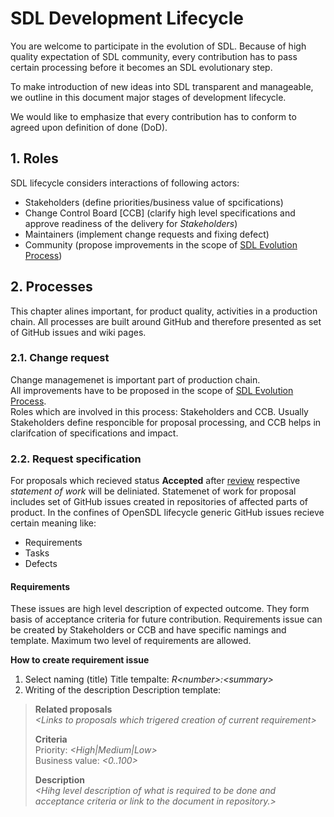 # SDL Development Lifecycle

You are welcome to participate in the evolution of SDL. Because of high quality expectation of SDL community, every contribution has to pass certain processing before it becomes an SDL evolutionary step.

To make introduction of new ideas into SDL transparent and manageable, we outline in this document major stages of development lifecycle.

We would like to emphasize that every contribution has to conform to agreed upon definition of done (DoD).

## 1. Roles

SDL lifecycle considers interactions of following actors:

- Stakeholders  (define priorities/business value of spcifications)
- Change Control Board [CCB] (clarify high level specifications and approve readiness of the delivery for *Stakeholders*)
- Maintainers  (implement change requests and fixing defect)
- Community  (propose improvements in the scope of [SDL Evolution Process][SDL-EP])

## 2. Processes

This chapter alines important, for product quality, activities in a production chain.
All processes are built around GitHub and therefore presented as set of GitHub issues and wiki pages.

### 2.1. Change request

Change managemenet is important part of production chain.<br>
All improvements have to be proposed in the scope of [SDL Evolution Process][SDL-EP].<br>
Roles which are involved in this process: Stakeholders and CCB.
Usually Stakeholders define responcible for proposal processing, and CCB helps in clarifcation of specifications and impact.

### 2.2. Request specification

For proposals which recieved status **Accepted** after [review][SDL-EP] respective *statement of work* will be deliniated.
Statemenet of work for proposal includes set of GitHub issues created in repositories of affected parts of product.
In the confines of OpenSDL lifecycle generic GitHub issues recieve certain meaning like:
- Requirements
- Tasks
- Defects

#### **Requirements**
These issues are high level description of expected outcome.
They form basis of acceptance criteria for future contribution.
Requirements issue can be created by Stakeholders or CCB and have specific namings and template.
Maximum two level of requirements are allowed.



**How to create requirement issue**
1. Select naming (title)
Title tempalte: *R\<number\>:\<summary\>*
2. Writing of the description
Description template:
> **Related proposals**<br>
> *\<Links to proposals which trigered creation of current requirement\>*
>
> **Criteria**<br>
> Priority: *\<High|Medium|Low\>*<br>
> Business value: *\<0..100\>*
> 
> **Description**<br>
> *\<Hihg level description of what is required to be done and acceptance criteria or link to the document in repository.\>*



[SDL-EP]: https://github.com/smartdevicelink/sdl_evolution/blob/master/process.md
